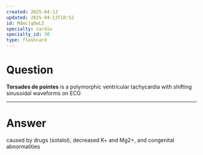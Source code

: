 ```yaml
---
created: 2025-04-13
updated: 2025-04-13T10:52
id: M$mc|qOwL5
specialty: cardio
specialty_id: 30
type: flashcard
---
```


# Question
**Torsades de pointes** is a polymorphic ventricular tachycardia with shifting sinusoidal waveforms on ECG

---

# Answer
caused by drugs (sotalol), decreased K+ and Mg2+, and congenital abnormalities